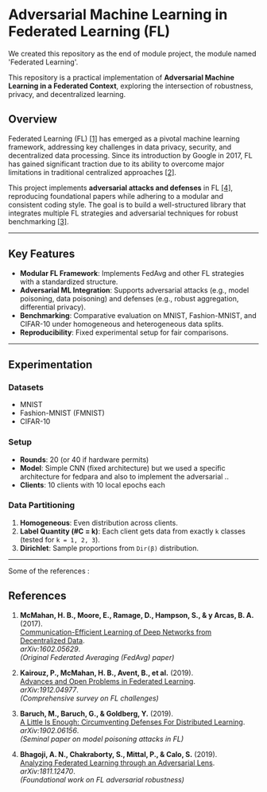# Adversarial Machine Learning in Federated Learning (FL)

We created this repository as the end of module project, the module named 'Federated Learning'.

This repository is a practical implementation of **Adversarial Machine Learning in a Federated Context**, exploring the intersection of robustness, privacy, and decentralized learning. 

## Overview
Federated Learning (FL) [[1]](#references) has emerged as a pivotal machine learning framework, addressing key challenges in data privacy, security, and decentralized data processing. Since its introduction by Google in 2017, FL has gained significant traction due to its ability to overcome major limitations in traditional centralized approaches [[2]](#references). 

This project implements **adversarial attacks and defenses** in FL [[4]](#references), reproducing foundational papers while adhering to a modular and consistent coding style. The goal is to build a well-structured library that integrates multiple FL strategies and adversarial techniques for robust benchmarking [[3]](#references).

---


## Key Features
- **Modular FL Framework**: Implements FedAvg and other FL strategies with a standardized structure.
- **Adversarial ML Integration**: Supports adversarial attacks (e.g., model poisoning, data poisoning) and defenses (e.g., robust aggregation, differential privacy).
- **Benchmarking**: Comparative evaluation on MNIST, Fashion-MNIST, and CIFAR-10 under homogeneous and heterogeneous data splits.
- **Reproducibility**: Fixed experimental setup for fair comparisons.
---

## Experimentation
### Datasets
- MNIST
- Fashion-MNIST (FMNIST)
- CIFAR-10

### Setup
- **Rounds**: 20 (or 40 if hardware permits)
- **Model**: Simple CNN (fixed architecture) but we used a specific architecture for fedpara and also to implement the adversarial ..
- **Clients**: 10 clients with 10 local epochs each

### Data Partitioning
1. **Homogeneous**: Even distribution across clients.
2. **Label Quantity (#C = k)**: Each client gets data from exactly `k` classes (tested for `k = 1, 2, 3`).
3. **Dirichlet**: Sample proportions from `Dir(β)` distribution.

---


Some of the references : 

## References
1. **McMahan, H. B., Moore, E., Ramage, D., Hampson, S., & y Arcas, B. A.** (2017).  
   [Communication-Efficient Learning of Deep Networks from Decentralized Data](https://arxiv.org/abs/1602.05629).  
   *arXiv:1602.05629*.  
   *(Original Federated Averaging (FedAvg) paper)*

2. **Kairouz, P., McMahan, H. B., Avent, B., et al.** (2019).  
   [Advances and Open Problems in Federated Learning](https://arxiv.org/abs/1912.04977).  
   *arXiv:1912.04977*.  
   *(Comprehensive survey on FL challenges)*

3. **Baruch, M., Baruch, G., & Goldberg, Y.** (2019).  
   [A Little Is Enough: Circumventing Defenses For Distributed Learning](https://arxiv.org/abs/1902.06156).  
   *arXiv:1902.06156*.  
   *(Seminal paper on model poisoning attacks in FL)*

4. **Bhagoji, A. N., Chakraborty, S., Mittal, P., & Calo, S.** (2019).  
   [Analyzing Federated Learning through an Adversarial Lens](https://arxiv.org/abs/1811.12470).  
   *arXiv:1811.12470*.  
   *(Foundational work on FL adversarial robustness)*
